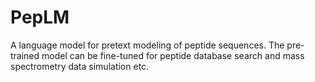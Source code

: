 # PepLM
A language model for pretext modeling of peptide sequences. The pre-trained model can be fine-tuned for peptide database search and mass spectrometry data simulation etc.
